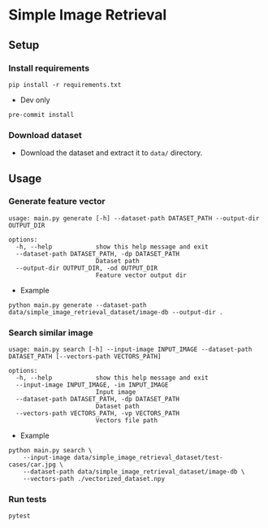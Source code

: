 # Simple Image Retrieval

## Setup
### Install requirements
<!-- `pip install pre-commit==2.13.0` -->
`pip install -r requirements.txt`
* Dev only

`pre-commit install`

### Download dataset
* Download the dataset and extract it to `data/` directory.

## Usage
### Generate feature vector
```
usage: main.py generate [-h] --dataset-path DATASET_PATH --output-dir OUTPUT_DIR

options:
  -h, --help            show this help message and exit
  --dataset-path DATASET_PATH, -dp DATASET_PATH
                        Dataset path
  --output-dir OUTPUT_DIR, -od OUTPUT_DIR
                        Feature vector output dir
```

* Example
```
python main.py generate --dataset-path data/simple_image_retrieval_dataset/image-db --output-dir .
```

### Search similar image
```
usage: main.py search [-h] --input-image INPUT_IMAGE --dataset-path DATASET_PATH [--vectors-path VECTORS_PATH]

options:
  -h, --help            show this help message and exit
  --input-image INPUT_IMAGE, -im INPUT_IMAGE
                        Input image
  --dataset-path DATASET_PATH, -dp DATASET_PATH
                        Dataset path
  --vectors-path VECTORS_PATH, -vp VECTORS_PATH
                        Vectors file path
```

* Example
```
python main.py search \
    --input-image data/simple_image_retrieval_dataset/test-cases/car.jpg \
    --dataset-path data/simple_image_retrieval_dataset/image-db \
    --vectors-path ./vectorized_dataset.npy
```

### Run tests
```
pytest
```

